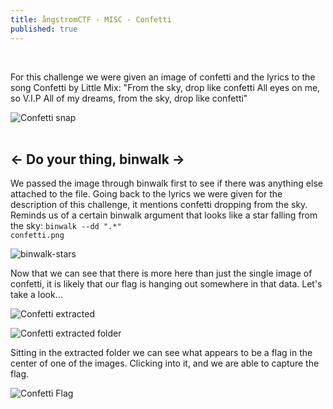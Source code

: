 ```yaml
---
title: ångstromCTF - MISC - Confetti
published: true
---
```

&nbsp;

For this challenge we were given an image of confetti and the lyrics to the song Confetti by Little Mix: "From the sky, drop like confetti All eyes on me, so V.I.P All of my dreams, from the sky, drop like confetti"

![Confetti snap](https://user-images.githubusercontent.com/104336820/167222509-53cfd4d5-a8c8-40ac-9438-07b1aa569e6d.png)
<br><br>

## <- Do your thing, binwalk ->

We passed the image through binwalk first to see if there was anything else attached to the file. Going back to the lyrics we were given for the description of this challenge, it mentions confetti dropping from the sky. Reminds us of a certain binwalk argument that looks like a star falling from the sky: <code>binwalk --dd ".*" confetti.png</code>

![binwalk-stars](https://user-images.githubusercontent.com/104336820/167224259-8fbff8f7-b7e5-43c2-9a09-6f58c0fd518c.png)

Now that we can see that there is more here than just the single image of confetti, it is likely that our flag is hanging out somewhere in that data. Let's take a look...

![Confetti extracted](https://user-images.githubusercontent.com/104336820/167224799-15357ef1-b4a9-48a7-966d-3341a61fa531.png)

![Confetti extracted folder](https://user-images.githubusercontent.com/104336820/167224835-b0acd030-8e89-4c1c-b6f9-27d1065e5ddd.png)

Sitting in the extracted folder we can see what appears to be a flag in the center of one of the images. Clicking into it, and we are able to capture the flag.

![Confetti Flag](https://user-images.githubusercontent.com/104336820/167224949-8f91dae5-b5ba-428f-b240-8605828ea4ca.png)
